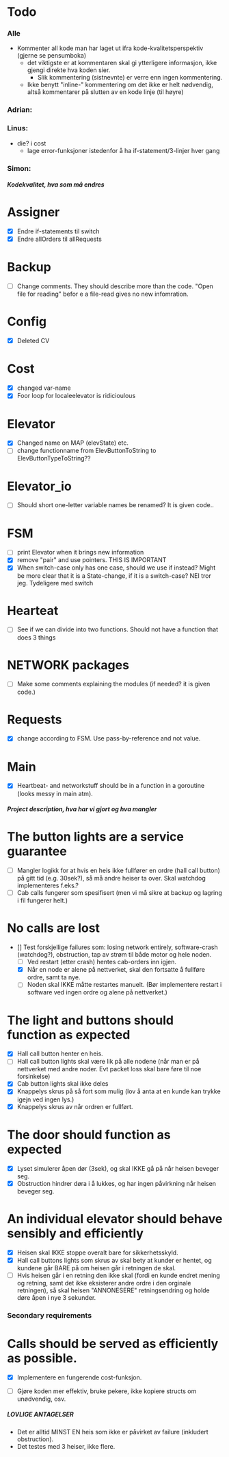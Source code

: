 # Todo
### Alle
 - Kommenter all kode man har laget ut ifra kode-kvalitetsperspektiv (gjerne se pensumboka)
    - det viktigste er at kommentaren skal gi ytterligere informasjon, ikke gjengi direkte hva koden sier.
      - Slik kommentering (sistnevnte) er verre enn ingen kommentering.
    - Ikke benytt "inline-" kommentering om det ikke er helt nødvendig, altså kommentarer på slutten av en kode linje (til høyre)

### Adrian:

### Linus:
- die? i cost
  - lage error-funksjoner istedenfor å ha if-statement/3-linjer hver gang
### Simon:

##### Kodekvalitet, hva som må endres
# Assigner
- [x] Endre if-statements til switch
- [x] Endre allOrders til allRequests
# Backup
- [ ] Change comments. They should describe more than the code. "Open file for reading" befor e a file-read gives no new infomration.
# Config
- [x] Deleted CV
# Cost
- [x] changed var-name
- [x] Foor loop for localeelevator is ridicioulous
# Elevator
- [x] Changed name on MAP (elevState) etc.
- [ ] change functionname from ElevButtonToString to ElevButtonTypeToString??
# Elevator_io
- [ ] Should short one-letter variable names be renamed? It is given code..
# FSM
- [ ] print Elevator when it brings new information
- [x] remove "pair" and use pointers. THIS IS IMPORTANT
- [x] When switch-case only has one case, should we use if instead? Might be more clear that it is a State-change, if it is a switch-case? NEI tror jeg. Tydeligere med switch
# Hearteat
- [ ] See if we can divide into two functions. Should not have a function that does 3 things
# NETWORK packages
- [ ] Make some comments explaining the modules (if needed? it is given code.)
# Requests
- [x] change according to FSM. Use pass-by-reference and not value.
# Main
- [x] Heartbeat- and networkstuff should be in a function in a goroutine (looks messy in main atm).

##### Project description, hva har vi gjort og hva mangler #####
# The button lights are a service guarantee
  - [ ] Mangler logikk for at hvis en heis ikke fullfører en ordre (hall call button) på gitt tid (e.g. 30sek?), så må andre heiser ta over. Skal watchdog implementeres f.eks.?
  - [ ] Cab calls fungerer som spesifisert (men vi må sikre at backup og lagring i fil fungerer helt.)

# No calls are lost
  - [] Test forskjellige failures som: losing network entirely, software-crash (watchdog?), obstruction, tap av strøm til både motor og hele noden.
    - [ ] Ved restart (etter crash) hentes cab-orders inn igjen.
    - [x] Når en node er alene på nettverket, skal den fortsatte å fullføre ordre, samt ta nye.
    - [ ] Noden skal IKKE måtte restartes manuelt. (Bør implementere restart i software ved ingen ordre og alene på nettverket.)

# The light and buttons should function as expected
  - [x] Hall call button henter en heis.
  - [ ] Hall call button lights skal være lik på alle nodene (når man er på nettverket med andre noder. Evt   packet loss skal bare føre til noe forsinkelse)
  - [x] Cab button lights skal ikke deles 
  - [x] Knappelys skrus på så fort som mulig (lov å anta at en kunde kan trykke igejn ved ingen lys.)
  - [x] Knappelys skrus av når ordren er fullført.

  # The door should function as expected
  - [x] Lyset simulerer åpen dør (3sek), og skal IKKE gå på når heisen beveger seg.
  - [x] Obstruction hindrer døra i å lukkes, og har ingen påvirkning når heisen beveger seg.
 
  # An individual elevator should behave sensibly and efficiently
  - [x] Heisen skal IKKE stoppe overalt bare for sikkerhetsskyld.
  - [x] Hall call buttons lights som skrus av skal bety at kunder er hentet, og kundene går BARE på om heisen går i retningen de skal.
  - [ ] Hvis heisen går i en retning den ikke skal (fordi en kunde endret mening og retning, samt det ikke eksisterer andre ordre i den orginale retningen), så skal heisen "ANNONESERE" retningsendring og holde døre åpen i nye 3 sekunder. 

  ### Secondary requirements ###
  # Calls should be served as efficiently as possible.
  - [x] Implementere en fungerende cost-funksjon.
  - [ ] Gjøre koden mer effektiv, bruke pekere, ikke kopiere structs om unødvendig, osv.


  ##### LOVLIGE ANTAGELSER #####
  - Det er alltid MINST EN heis som ikke er påvirket av failure (inkludert obstruction).
  - Det testes med 3 heiser, ikke flere.

